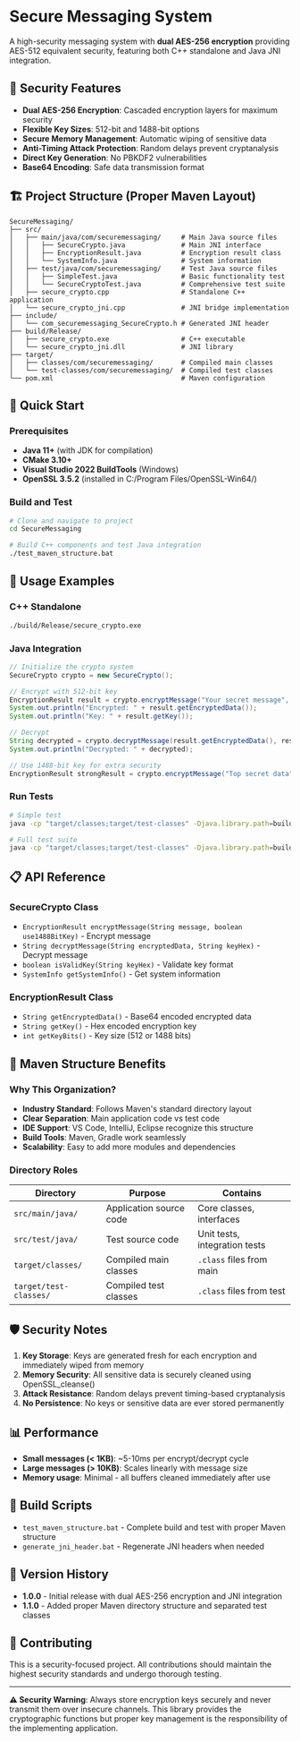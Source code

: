 # Secure Messaging System

A high-security messaging system with **dual AES-256 encryption** providing AES-512 equivalent security, featuring both C++ standalone and Java JNI integration.

## 🔐 Security Features

- **Dual AES-256 Encryption**: Cascaded encryption layers for maximum security
- **Flexible Key Sizes**: 512-bit and 1488-bit options
- **Secure Memory Management**: Automatic wiping of sensitive data
- **Anti-Timing Attack Protection**: Random delays prevent cryptanalysis
- **Direct Key Generation**: No PBKDF2 vulnerabilities
- **Base64 Encoding**: Safe data transmission format

## 🏗️ Project Structure (Proper Maven Layout)

```
SecureMessaging/
├── src/
│   ├── main/java/com/securemessaging/     # Main Java source files
│   │   ├── SecureCrypto.java              # Main JNI interface
│   │   ├── EncryptionResult.java          # Encryption result class
│   │   └── SystemInfo.java                # System information
│   ├── test/java/com/securemessaging/     # Test Java source files
│   │   ├── SimpleTest.java                # Basic functionality test
│   │   └── SecureCryptoTest.java          # Comprehensive test suite
│   ├── secure_crypto.cpp                  # Standalone C++ application
│   └── secure_crypto_jni.cpp              # JNI bridge implementation
├── include/
│   └── com_securemessaging_SecureCrypto.h # Generated JNI header
├── build/Release/
│   ├── secure_crypto.exe                  # C++ executable
│   └── secure_crypto_jni.dll              # JNI library
├── target/
│   ├── classes/com/securemessaging/       # Compiled main classes
│   └── test-classes/com/securemessaging/  # Compiled test classes
└── pom.xml                                # Maven configuration
```

## 🚀 Quick Start

### Prerequisites
- **Java 11+** (with JDK for compilation)
- **CMake 3.10+**
- **Visual Studio 2022 BuildTools** (Windows)
- **OpenSSL 3.5.2** (installed in C:/Program Files/OpenSSL-Win64/)

### Build and Test
```bash
# Clone and navigate to project
cd SecureMessaging

# Build C++ components and test Java integration
./test_maven_structure.bat
```

## 🔧 Usage Examples

### C++ Standalone
```bash
./build/Release/secure_crypto.exe
```

### Java Integration
```java
// Initialize the crypto system
SecureCrypto crypto = new SecureCrypto();

// Encrypt with 512-bit key
EncryptionResult result = crypto.encryptMessage("Your secret message", false);
System.out.println("Encrypted: " + result.getEncryptedData());
System.out.println("Key: " + result.getKey());

// Decrypt
String decrypted = crypto.decryptMessage(result.getEncryptedData(), result.getKey());
System.out.println("Decrypted: " + decrypted);

// Use 1488-bit key for extra security
EncryptionResult strongResult = crypto.encryptMessage("Top secret data", true);
```

### Run Tests
```bash
# Simple test
java -cp "target/classes;target/test-classes" -Djava.library.path=build/Release com.securemessaging.SimpleTest

# Full test suite
java -cp "target/classes;target/test-classes" -Djava.library.path=build/Release com.securemessaging.SecureCryptoTest
```

## 📋 API Reference

### SecureCrypto Class
- `EncryptionResult encryptMessage(String message, boolean use1488BitKey)` - Encrypt message
- `String decryptMessage(String encryptedData, String keyHex)` - Decrypt message
- `boolean isValidKey(String keyHex)` - Validate key format
- `SystemInfo getSystemInfo()` - Get system information

### EncryptionResult Class
- `String getEncryptedData()` - Base64 encoded encrypted data
- `String getKey()` - Hex encoded encryption key
- `int getKeyBits()` - Key size (512 or 1488 bits)

## 📁 Maven Structure Benefits

### Why This Organization?
- **Industry Standard**: Follows Maven's standard directory layout
- **Clear Separation**: Main application code vs test code
- **IDE Support**: VS Code, IntelliJ, Eclipse recognize this structure
- **Build Tools**: Maven, Gradle work seamlessly
- **Scalability**: Easy to add more modules and dependencies

### Directory Roles
| Directory | Purpose | Contains |
|-----------|---------|----------|
| `src/main/java/` | Application source code | Core classes, interfaces |
| `src/test/java/` | Test source code | Unit tests, integration tests |
| `target/classes/` | Compiled main classes | `.class` files from main |
| `target/test-classes/` | Compiled test classes | `.class` files from test |

## 🛡️ Security Notes

1. **Key Storage**: Keys are generated fresh for each encryption and immediately wiped from memory
2. **Memory Security**: All sensitive data is securely cleaned using OpenSSL_cleanse()
3. **Attack Resistance**: Random delays prevent timing-based cryptanalysis
4. **No Persistence**: No keys or sensitive data are ever stored permanently

## 📊 Performance

- **Small messages (< 1KB)**: ~5-10ms per encrypt/decrypt cycle
- **Large messages (> 10KB)**: Scales linearly with message size
- **Memory usage**: Minimal - all buffers cleaned immediately after use

## 🔄 Build Scripts

- `test_maven_structure.bat` - Complete build and test with proper Maven structure
- `generate_jni_header.bat` - Regenerate JNI headers when needed

## 📝 Version History

- **1.0.0** - Initial release with dual AES-256 encryption and JNI integration
- **1.1.0** - Added proper Maven directory structure and separated test classes

## 🤝 Contributing

This is a security-focused project. All contributions should maintain the highest security standards and undergo thorough testing.

---

**⚠️ Security Warning**: Always store encryption keys securely and never transmit them over insecure channels. This library provides the cryptographic functions but proper key management is the responsibility of the implementing application.
